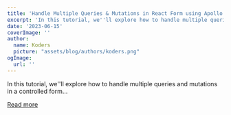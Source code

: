 ```yaml
---
title: 'Handle Multiple Queries & Mutations in React Form using Apollo Client'
excerpt: 'In this tutorial, we''ll explore how to handle multiple queries and mutations in a controlled form...'
date: '2023-06-15'
coverImage: ''
author:
  name: Koders
  picture: "assets/blog/authors/koders.png"
ogImage:
  url: ''
---
```


In this tutorial, we''ll explore how to handle multiple queries and mutations in a controlled form...

[Read more](https://dev.to/ashishkmishra36/handle-multiple-queries-mutations-in-react-form-using-apollo-client-4o41)
